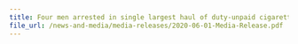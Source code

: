 ```yaml
---
title: Four men arrested in single largest haul of duty-unpaid cigarettes seized in 2020  
file_url: /news-and-media/media-releases/2020-06-01-Media-Release.pdf
---
```

